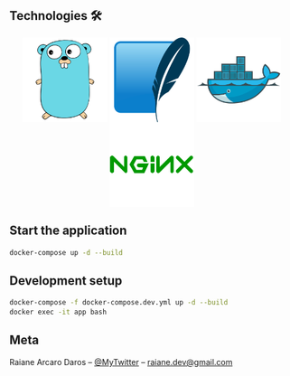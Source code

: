 ## Technologies 🛠️ 

<div align="center">
    <img align="center" height="150" width="150" src="https://raw.githubusercontent.com/devicons/devicon/master/icons/go/go-original.svg">
    <img align="center" height="150" width="150" src="https://raw.githubusercontent.com/devicons/devicon/master/icons/sqlite/sqlite-original.svg">
    <img align="center" height="150" width="150" src="https://raw.githubusercontent.com/devicons/devicon/master/icons/docker/docker-original.svg">
    <img align="center" height="150" width="150" src="https://raw.githubusercontent.com/devicons/devicon/master/icons/nginx/nginx-original.svg">
</div>

## Start the application
```sh
docker-compose up -d --build
```

## Development setup
```sh
docker-compose -f docker-compose.dev.yml up -d --build
docker exec -it app bash
```

## Meta

Raiane Arcaro Daros – [@MyTwitter](https://twitter.com/RaianeDev) – raiane.dev@gmail.com